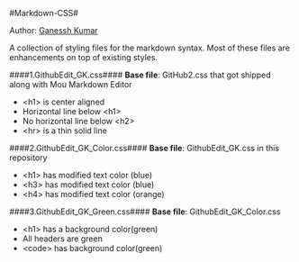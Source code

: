 #Markdown-CSS#

Author: [Ganessh Kumar](ganessh@ganesshkumar.com)

A collection of styling files for the markdown syntax. Most of these files are enhancements on top of existing styles. 

####1.GithubEdit_GK.css####
**Base file**: GitHub2.css that got shipped along with Mou Markdown Editor

* &lt;h1&gt; is center aligned
* Horizontal line below &lt;h1&gt; 
* No horizontal line below &lt;h2&gt; 
* &lt;hr&gt; is a thin solid line

####2.GithubEdit_GK_Color.css####
**Base file**: GithubEdit_GK.css in this repository

* &lt;h1&gt; has modified text color (blue)
* &lt;h3&gt; has modified text color (blue)
* &lt;h4&gt; has modified text color (orange)

####3.GithubEdit_GK_Green.css####
**Base file**: GithubEdit_GK_Color.css

* &lt;h1&gt; has a background color(green)
* All headers are green
* &lt;code&gt; has background color(green)
